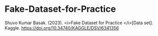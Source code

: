 # Fake-Dataset-for-Practice
Shuvo Kumar Basak. (2023). &lt;i>Fake Dataset for Practice &lt;/i>[Data set]. Kaggle. https://doi.org/10.34740/KAGGLE/DSV/6341356
